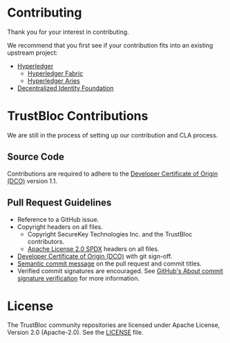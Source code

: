 # Contributing
Thank you for your interest in contributing. 

We recommend that you first see if your contribution fits into an existing upstream project:

- [Hyperledger](https://www.hyperledger.org)
    * [Hyperledger Fabric](https://github.com/hyperledger/fabric)
    * [Hyperledger Aries](https://www.hyperledger.org)
- [Decentralized Identity Foundation](https://identity.foundation)

# TrustBloc Contributions
We are still in the process of setting up our contribution and CLA process.

## Source Code
Contributions are required to adhere to the [Developer Certificate of Origin (DCO)](https://developercertificate.org) version 1.1. 

## Pull Request Guidelines

* Reference to a GitHub issue.
* Copyright headers on all files.
  * Copyright SecureKey Technologies Inc. and the TrustBloc contributors.
  * [Apache License 2.0 SPDX](https://spdx.org/licenses/Apache-2.0) headers on all files.
* [Developer Certificate of Origin (DCO)](https://developercertificate.org) with git sign-off.
* [Semantic commit message](https://conventionalcommits.org) on the pull request and commit titles.
* Verified commit signatures are encouraged. See [GitHub's About commit signature verification](https://help.github.com/en/articles/about-commit-signature-verification) for more information.

# License
The TrustBloc community repositories are licensed under Apache License, Version 2.0 (Apache-2.0). See the [LICENSE](LICENSE) file.

